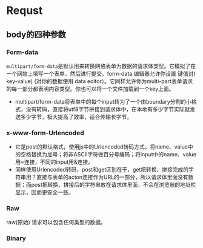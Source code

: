 # Requst

## body的四种参数

### Form-data

`multipart/form-data`是默认用来转换网络表单为数据的请求体类型。它模拟了在一个网站上填写一个表单，然后进行提交。form-data 编辑器允许你设置 键值对( key-value) (对你的数据使用 data editor）。它同样允许你为multi-part表单请求的每一部分都表明内容类型。你也可以将一个文件加载到一个key上面。

- multipart/form-data将表单中的每个input转为了一个由boundary分割的小格式，没有转码，直接将utf8字节拼接到请求体中，在本地有多少字节实际就发送多少字节，极大提高了效率，适合传输长字节。

### x-www-form-Urlencoded

- 它是post的默认格式，使用js中的Urlencoded转码方式，将name、value中的空格替换为加号；将非ASCII字符做百分号编码；将input中的name、value用=连接，不同的input用&连接。
- 同样使用Urlencoded转码，post和get区别在于，get把转换、拼接完成的字符串用？直接与表单的acton连接作为URL的一部分，所以请求体里面没有数据；而post把转换、拼接后的字符串放在请求体里面，不会在浏览器的地址栏显示，因而更安全一些。

### Raw

raw(原始) 请求可以包含任何类型的数据。

### Binary